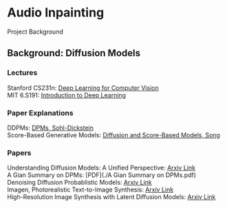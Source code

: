 # Audio Inpainting

Project Background

## Background: Diffusion Models

### Lectures

Stanford CS231n: [Deep Learning for Computer Vision](https://www.youtube.com/watch?v=vT1JzLTH4G4&list=PL3FW7Lu3i5JvHM8ljYj-zLfQRF3EO8sYv)  
MIT 6.S191: [Introduction to Deep Learning](https://www.youtube.com/playlist?list=PLtBw6njQRU-rwp5__7C0oIVt26ZgjG9NI)

### Paper Explanations

DDPMs: [DPMs, Sohl-Dickstein](https://www.youtube.com/watch?v=XCUlnHP1TNM)  
Score-Based Generative Models: [Diffusion and Score-Based Models, Song](https://www.youtube.com/watch?v=wMmqCMwuM2Q)

### Papers

Understanding Diffusion Models: A Unified Perspective: [Arxiv Link](https://arxiv.org/abs/2208.11970)  
A Gian Summary on DPMs: [PDF](./A Gian Summary on DPMs.pdf)  
Denoising Diffusion Probablistic Models: [Arxiv Link](https://arxiv.org/abs/2006.11239)  
Imagen, Photorealistic Text-to-Image Synthesis: [Arxiv Link](https://arxiv.org/abs/2205.11487)  
High-Resolution Image Synthesis with Latent Diffusion Models: [Arxiv Link](https://arxiv.org/abs/2112.10752)
